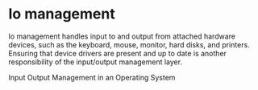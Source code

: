 # Io management

Io management handles input to and output from attached hardware devices, such as the keyboard, mouse, monitor, hard disks, and printers. Ensuring that device drivers are present and up to date is another responsibility of the input/output management layer.

<BadgeLink badgeText='Read' colorScheme="yellow" href='https://lemp.io/what-is-input-output-management-in-operating-system/'>Input Output Management in an Operating System</BadgeLink>
